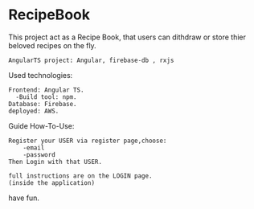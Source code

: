 
# RecipeBook
This project act as a Recipe Book, that users can dithdraw or store thier beloved recipes on the fly.

    AngularTS project: Angular, firebase-db , rxjs



Used technologies:

    Frontend: Angular TS.
      -Build tool: npm.
    Database: Firebase.
    deployed: AWS.

Guide How-To-Use:

    Register your USER via register page,choose:
        -email
        -password
    Then Login with that USER.
  
    full instructions are on the LOGIN page.
    (inside the application)
    
have fun.
  
